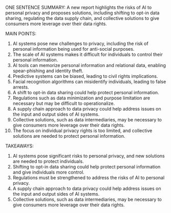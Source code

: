 ONE SENTENCE SUMMARY:
A new report highlights the risks of AI to personal privacy and proposes solutions, including shifting to opt-in data sharing, regulating the data supply chain, and collective solutions to give consumers more leverage over their data rights.

MAIN POINTS:

1. AI systems pose new challenges to privacy, including the risk of personal information being used for anti-social purposes.
2. The scale of AI systems makes it difficult for individuals to control their personal information.
3. AI tools can memorize personal information and relational data, enabling spear-phishing and identity theft.
4. Predictive systems can be biased, leading to civil rights implications.
5. Facial recognition algorithms can misidentify individuals, leading to false arrests.
6. A shift to opt-in data sharing could help protect personal information.
7. Regulations such as data minimization and purpose limitation are necessary but may be difficult to operationalize.
8. A supply chain approach to data privacy could help address issues on the input and output sides of AI systems.
9. Collective solutions, such as data intermediaries, may be necessary to give consumers more leverage over their data rights.
10. The focus on individual privacy rights is too limited, and collective solutions are needed to protect personal information.

TAKEAWAYS:

1. AI systems pose significant risks to personal privacy, and new solutions are needed to protect individuals.
2. Shifting to opt-in data sharing could help protect personal information and give individuals more control.
3. Regulations must be strengthened to address the risks of AI to personal privacy.
4. A supply chain approach to data privacy could help address issues on the input and output sides of AI systems.
5. Collective solutions, such as data intermediaries, may be necessary to give consumers more leverage over their data rights.

